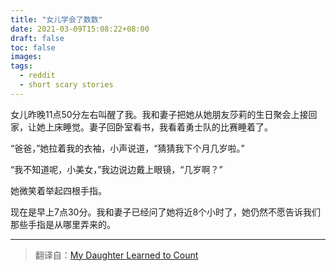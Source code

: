 ```yaml
---
title: "女儿学会了数数"
date: 2021-03-09T15:08:22+08:00
draft: false
toc: false
images:
tags: 
  - reddit
  - short scary stories
---
```


女儿昨晚11点50分左右叫醒了我。我和妻子把她从她朋友莎莉的生日聚会上接回家，让她上床睡觉。妻子回卧室看书，我看着勇士队的比赛睡着了。

“爸爸，”她拉着我的衣袖，小声说道，“猜猜我下个月几岁啦。”

“我不知道呢，小美女，”我边说边戴上眼镜，“几岁啊？”

她微笑着举起四根手指。

现在是早上7点30分。我和妻子已经问了她将近8个小时了，她仍然不愿告诉我们那些手指是从哪里弄来的。

------

> 翻译自：[My Daughter Learned to Count](https://www.reddit.com/r/shortscarystories/comments/1o71iv/my_daughter_learned_to_count/)

